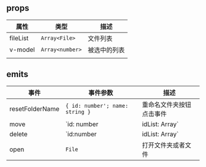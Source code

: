 ## **props**

| 属性     | 类型            | 描述         |
| -------- | --------------- | ------------ |
| fileList | `Array<File>`   | 文件列表     |
| v-model  | `Array<number>` | 被选中的列表 |
|          |                 |              |



## emits

| 事件            | 事件参数                             | 描述                                                         |
| --------------- | ------------------------------------ | ------------------------------------------------------------ |
| resetFolderName | `{ id: number'; name: string }`      | 重命名文件夹按钮点击事件                                     |
| move            | `id: number | idList: Array<number>` | 移动文件 ( 返回一个id为移动一个文件 返回id数组时群体移动文件 ) |
| delete          | `id:number | idList: Array<number>`  | 删除文件（ 返回一个id为删除一个文件 返回 id数组为群体删除文件 ） |
| open            | `File`                               | 打开文件夹或者文件                                           |

